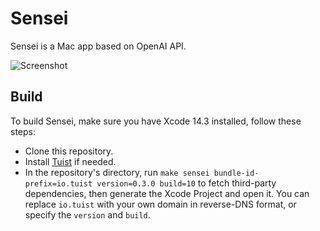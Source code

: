 # Sensei

Sensei is a Mac app based on OpenAI API.

![Screenshot](https://github.com/nixzhu/Sensei/raw/main/screenshot.png)

## Build

<!-- - export all_proxy=socks5://127.0.0.1:10818 -->
<!-- - xcodebuild -resolvePackageDependencies -scmProvider system -->

To build Sensei, make sure you have Xcode 14.3 installed, follow these steps:

- Clone this repository.
- Install [Tuist](https://docs.tuist.io/tutorial/get-started) if needed.
- In the repository's directory, run `make sensei bundle-id-prefix=io.tuist version=0.3.0 build=10` to fetch third-party dependencies, then generate the Xcode Project and open it. You can replace `io.tuist` with your own domain in reverse-DNS format, or specify the `version` and `build`.
